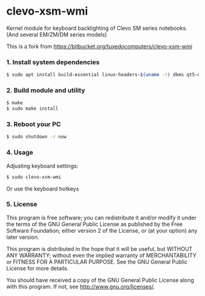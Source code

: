 # clevo-xsm-wmi

Kernel module for keyboard backlighting of Clevo SM series notebooks.
(And several EM/ZM/DM series models)

This is a fork from https://bitbucket.org/tuxedocomputers/clevo-xsm-wmi

### 1. Install system dependencies

```sh
$ sudo apt install build-essential linux-headers-$(uname -r) dkms qt5-default qt5-qmake
```

### 2. Build module and utility

```sh
$ make
$ sudo make install
```

### 3. Reboot your PC

```bash
$ sudo shutdown -r now
```

### 4. Usage

Adjusting keyboard settings:
```bash
$ sudo clevo-xsm-wmi
```

Or use the keyboard hotkeys

### 5. License
This program is free software;  you can redistribute it and/or modify
it under the terms of the  GNU General Public License as published by
the Free Software Foundation; either version 2 of the License, or (at
your option) any later version.

This program is  distributed in the hope that it  will be useful, but
WITHOUT  ANY   WARRANTY;  without   even  the  implied   warranty  of
MERCHANTABILITY  or FITNESS FOR  A PARTICULAR  PURPOSE.  See  the GNU
General Public License for more details.

You should  have received  a copy of  the GNU General  Public License
along with this program. If not, see <http://www.gnu.org/licenses/>.
